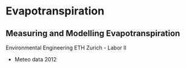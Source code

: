 # Evapotranspiration
## Measuring and Modelling Evapotranspiration
Environmental Engineering ETH Zurich - Labor II

* Meteo data 2012